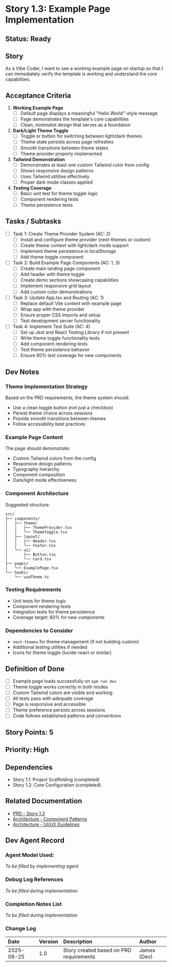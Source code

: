 # Story 1.3: Example Page Implementation

## Status: Ready

## Story

As a Vibe Coder, I want to see a working example page on startup so that I can immediately verify the template is working and understand the core capabilities.

## Acceptance Criteria

1. **Working Example Page**
   - [ ] Default page displays a meaningful "Hello World"-style message
   - [ ] Page demonstrates the template's core capabilities
   - [ ] Clean, minimalist design that serves as a foundation

2. **Dark/Light Theme Toggle**
   - [ ] Toggle or button for switching between light/dark themes
   - [ ] Theme state persists across page refreshes
   - [ ] Smooth transitions between theme states
   - [ ] Theme provider properly implemented

3. **Tailwind Demonstration**
   - [ ] Demonstrates at least one custom Tailwind color from config
   - [ ] Shows responsive design patterns
   - [ ] Uses Tailwind utilities effectively
   - [ ] Proper dark mode classes applied

4. **Testing Coverage**
   - [ ] Basic unit test for theme toggle logic
   - [ ] Component rendering tests
   - [ ] Theme persistence tests

## Tasks / Subtasks

- [ ] Task 1: Create Theme Provider System (AC: 2)
  - [ ] Install and configure theme provider (next-themes or custom)
  - [ ] Create theme context with light/dark mode support
  - [ ] Implement theme persistence in localStorage
  - [ ] Add theme toggle component

- [ ] Task 2: Build Example Page Components (AC: 1, 3)
  - [ ] Create main landing page component
  - [ ] Add header with theme toggle
  - [ ] Create demo sections showcasing capabilities
  - [ ] Implement responsive grid layout
  - [ ] Add custom color demonstrations

- [ ] Task 3: Update App.tsx and Routing (AC: 1)
  - [ ] Replace default Vite content with example page
  - [ ] Wrap app with theme provider
  - [ ] Ensure proper CSS imports and setup
  - [ ] Test development server functionality

- [ ] Task 4: Implement Test Suite (AC: 4)
  - [ ] Set up Jest and React Testing Library if not present
  - [ ] Write theme toggle functionality tests
  - [ ] Add component rendering tests
  - [ ] Test theme persistence behavior
  - [ ] Ensure 80% test coverage for new components

## Dev Notes

### Theme Implementation Strategy
Based on the PRD requirements, the theme system should:
- Use a clean toggle button (not just a checkbox)
- Persist theme choice across sessions
- Provide smooth transitions between themes
- Follow accessibility best practices

### Example Page Content
The page should demonstrate:
- Custom Tailwind colors from the config
- Responsive design patterns
- Typography hierarchy
- Component composition
- Dark/light mode effectiveness

### Component Architecture
Suggested structure:
```
src/
├── components/
│   ├── theme/
│   │   ├── ThemeProvider.tsx
│   │   └── ThemeToggle.tsx
│   ├── layout/
│   │   ├── Header.tsx
│   │   └── Footer.tsx
│   └── ui/
│       ├── Button.tsx
│       └── Card.tsx
├── pages/
│   └── ExamplePage.tsx
└── hooks/
    └── useTheme.ts
```

### Testing Requirements
- Unit tests for theme logic
- Component rendering tests
- Integration tests for theme persistence
- Coverage target: 80% for new components

### Dependencies to Consider
- `next-themes` for theme management (if not building custom)
- Additional testing utilities if needed
- Icons for theme toggle (lucide-react or similar)

## Definition of Done

- [ ] Example page loads successfully on `npm run dev`
- [ ] Theme toggle works correctly in both modes
- [ ] Custom Tailwind colors are visible and working
- [ ] All tests pass with adequate coverage
- [ ] Page is responsive and accessible
- [ ] Theme preference persists across sessions
- [ ] Code follows established patterns and conventions

## Story Points: 5

## Priority: High

## Dependencies
- Story 1.1: Project Scaffolding (completed)
- Story 1.2: Core Configuration (completed)

## Related Documentation
- [PRD - Story 1.3](/docs/prd.md#story-13-example-page-implementation)
- [Architecture - Component Patterns](/docs/architecture/architectural-and-design-patterns.md)
- [Architecture - UI/UX Guidelines](/docs/architecture/tech-stack.md#ui-framework)

## Dev Agent Record

### Agent Model Used: 
_To be filled by implementing agent_

### Debug Log References
_To be filled during implementation_

### Completion Notes List
_To be filled during implementation_

### Change Log

| Date | Version | Description | Author |
| :--- | :------ | :---------- | :----- |
| 2025-06-25 | 1.0 | Story created based on PRD requirements | James (Dev) |